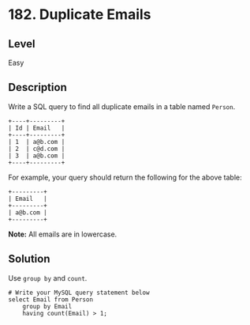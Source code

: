 # 182. Duplicate Emails
## Level
Easy

## Description
Write a SQL query to find all duplicate emails in a table named `Person`.
```
+----+---------+
| Id | Email   |
+----+---------+
| 1  | a@b.com |
| 2  | c@d.com |
| 3  | a@b.com |
+----+---------+
```
For example, your query should return the following for the above table:
```
+---------+
| Email   |
+---------+
| a@b.com |
+---------+
```
**Note:** All emails are in lowercase.

## Solution
Use `group by` and `count`.
```
# Write your MySQL query statement below
select Email from Person
    group by Email
    having count(Email) > 1;
```
